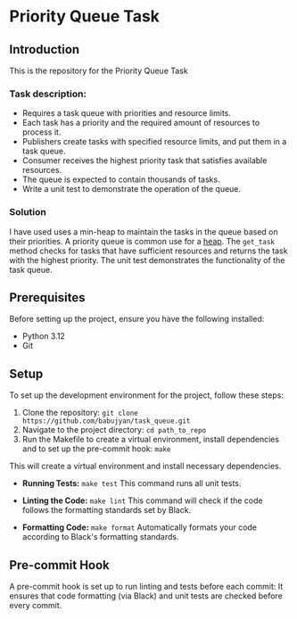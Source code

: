 # Priority Queue Task

## Introduction
This is the repository for the Priority Queue Task

### Task description:
* Requires a task queue with priorities and resource limits.
* Each task has a priority and the required amount of resources to process it.
* Publishers create tasks with specified resource limits, and put them in a task queue.
* Consumer receives the highest priority task that satisfies available resources.
* The queue is expected to contain thousands of tasks.
* Write a unit test to demonstrate the operation of the queue.

### Solution 
I have used uses a min-heap to maintain the tasks in the queue based on their priorities. A priority queue is common use for a 
[heap](https://docs.python.org/3/library/heapq.html). The `get_task` method checks for tasks that have sufficient resources and returns the task with the highest priority. The unit test demonstrates the functionality of the task queue. 

## Prerequisites
Before setting up the project, ensure you have the following installed:
- Python 3.12
- Git

## Setup
To set up the development environment for the project, follow these steps:

1. Clone the repository:
```git clone https://github.com/babujyan/task_queue.git```
2. Navigate to the project directory:
```cd path_to_repo```
3. Run the Makefile to create a virtual environment, install dependencies and to set up the pre-commit hook:
```make```

This will create a virtual environment and install necessary dependencies.

- **Running Tests:**
```make test```
This command runs all unit tests.

- **Linting the Code:**
```make lint```
This command will check if the code follows the formatting standards set by Black.

- **Formatting Code:**
```make format```
Automatically formats your code according to Black's formatting standards.

## Pre-commit Hook
A pre-commit hook is set up to run linting and tests before each commit:
It ensures that code formatting (via Black) and unit tests are checked before every commit.

